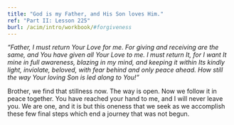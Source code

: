 ```yaml
---
title: "God is my Father, and His Son loves Him."
ref: "Part II: Lesson 225"
burl: /acim/intro/workbook/#forgiveness
---
```


*“Father, I must return Your Love for me. For giving and receiving are
the same, and You have given all Your Love to me. I must return It, for
I want It mine in full awareness, blazing in my mind, and keeping it
within Its kindly light, inviolate, beloved, with fear behind and only
peace ahead. How still the way Your loving Son is led along to You!”*

Brother, we find that stillness now. The way is open. Now we follow it
in peace together. You have reached your hand to me, and I will never
leave you. We are one, and it is but this oneness that we seek as we
accomplish these few final steps which end a journey that was not begun.

